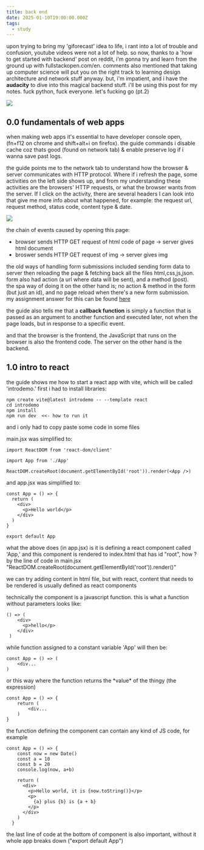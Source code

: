 ```yaml
---
title: back end
date: 2025-01-10T19:00:00.000Z
tags:
  - study
---
```

upon trying to bring my 'giforecast' idea to life, i rant into a lot of trouble and confusion, youtube videos were not a lot of help. so now, thanks to a 'how to get started with backend' post on reddit, i'm gonna try and learn from the ground up with fullstackopen.com/en. comments also mentioned that taking up computer science will put you on the right track to learning design architecture and network stuff anyway. but, i'm impatient, and i have the **audacity** to dive into this magical backend stuff. i'll be using this post for my notes. fuck python, fuck everyone. let's fucking go (pt.2)

<img src="https://i.pinimg.com/736x/ef/b5/11/efb5119dc51f634bbca577bae2e03a4e.jpg">

<br>

<h2>0.0 fundamentals of web apps</h2>

when making web apps it's essential to have developer console open, (fn+f12 on chrome and shift+alt+i on firefox). the guide commands i disable cache coz thats good (found on network tab) & enable preserve log if i wanna save past logs.

the guide points me to the network tab to understand how the browser & server communicates with HTTP protocol. Where if i refresh the page, some activities on the left side shows up, and from my understanding these activities are the browsers' HTTP requests, or what the browser wants from the server. If I click on the activity, there are several headers I can look into that give me more info about what happened, for example: the request url, request method, status code, content type & date.

<img src="https://note.nekoweb.org/network.png">

<br>

the chain of events caused by opening this page: 

* browser sends HTTP GET request of html code of page -> server gives html document
* broswer sends HTTP GET request of img -> server gives img

the old ways of handling form submissions included sending form data to server then reloading the page & fetching back all the files html,css,js,json. form also had action (a url where data will be sent), and a method (post). the spa way of doing it on the other hand is; no action & method in the form (but just an id), and no page reload when there's a new form submission. my assignment answer for this can be found [here](https://docs.google.com/document/d/1Y8clXXFTHbqERVwwLrkHW3hzn9CIFJlZQNccNOgspBs/edit?usp=sharing)

the guide also tells me that a **callback function** is simply a function that is passed as an argument to another function and executed later, not when the page loads, but in response to a specific event.

and that the browser is the frontend, the JavaScript that runs on the browser is also the frontend code. The server on the other hand is the backend.

<h2>1.0 intro to react</h2>

the guide shows me how to start a react app with vite, which will be called 'introdemo.' first i had to install libraries:

```
npm create vite@latest introdemo -- --template react
cd introdemo
npm install
npm run dev  <<- how to run it
```

and i only had to copy paste some code in some files



main.jsx was simplified to:

```
import ReactDOM from 'react-dom/client'

import App from './App'

ReactDOM.createRoot(document.getElementById('root')).render(<App />)
```



and app.jsx was simplified to:

```
const App = () => {
  return (
    <div>
      <p>Hello world</p>
    </div>
  )
}

export default App
```

what the above does (in app.jsx) is it is defining a react component called 'App,' and this component is rendered to index.html that has id "root", how ? by the line of code in main.jsx "ReactDOM.createRoot(document.getElementById('root')).render(<App />)"

we can try adding content in html file, but with react, content that needs to be rendered is usually defined as react components 



technically the component is a javascript function. this is what a function without parameters looks like:

```
() => (
    <div>
      <p>hello</p>
    </div>
 )
```



while function assigned to a constant variable 'App' will then be:

```
const App = () => (
    <div...
)
```


or this way where the function returns the \*value\* of the thingy (the expression)

```
const App = () => {
    return (
        <div...
    )
}
```



the function defining the component can contain any kind of JS code, for example

```
const App = () => {
    const now = new Date()
    const a = 10
    const b = 20
    console.log(now, a+b)

    return (
      <div>
        <p>Hello world, it is {now.toString()}</p>
        <p>
          {a} plus {b} is {a + b}
        </p>
      </div>
    )
  }

```



the last line of code at the bottom of component is also important, without it whole app breaks down ("export default App")
